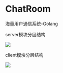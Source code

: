 # ChatRoom
海量用户通信系统-Golang

server模块分层结构

![](https://s3.bmp.ovh/imgs/2023/06/12/45e7d18bb5511ba3.png)

client模块分层结构

![](https://s3.bmp.ovh/imgs/2023/06/12/fe90f1182b906b51.png)